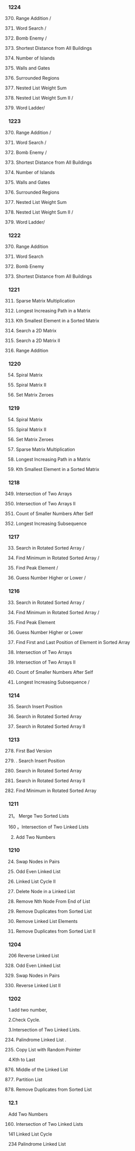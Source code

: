 

### 1224

370. Range Addition / 

79. Word Search / 

361. Bomb Enemy /  

317. Shortest Distance from All Buildings 

200. Number of Islands 

286. Walls and Gates

130. Surrounded Regions

339. Nested List Weight Sum 

364. Nested List Weight Sum II /

127. Word Ladder/

### 1223

370. Range Addition / 

79. Word Search / 

361. Bomb Enemy /  

317. Shortest Distance from All Buildings 

200. Number of Islands 

286. Walls and Gates

130. Surrounded Regions

339. Nested List Weight Sum 

364. Nested List Weight Sum II /

127. Word Ladder/

### 1222

370. Range Addition

79. Word Search

361. Bomb Enemy 

317. Shortest Distance from All Buildings

### 1221

311. Sparse Matrix Multiplication 

329. Longest Increasing Path in a Matrix 

 378. Kth Smallest Element in a Sorted Matrix
 
74. Search a 2D Matrix 

240. Search a 2D Matrix II 

370. Range Addition 

### 1220

54. Spiral Matrix

59. Spiral Matrix II 

73. Set Matrix Zeroes 

### 1219 

54. Spiral Matrix

59. Spiral Matrix II 

73. Set Matrix Zeroes 

311. Sparse Matrix Multiplication  

329. Longest Increasing Path in a Matrix 

378. Kth Smallest Element in a Sorted Matrix 

### 1218

349. Intersection of Two Arrays 

350. Intersection of Two Arrays II

315. Count of Smaller Numbers After Self 

300. Longest Increasing Subsequence  

### 1217

33. Search in Rotated Sorted Array / 

153. Find Minimum in Rotated Sorted Array /  

162. Find Peak Element / 
 
374. Guess Number Higher or Lower /  


### 1216

33. Search in Rotated Sorted Array /  

153. Find Minimum in Rotated Sorted Array /

162. Find Peak Element 

374. Guess Number Higher or Lower

34. Find First and Last Position of Element in Sorted Array

349. Intersection of Two Arrays 

350. Intersection of Two Arrays II

315. Count of Smaller Numbers After Self 

300. Longest Increasing Subsequence /

### 1214

35. Search Insert Position 

33. Search in Rotated Sorted Array

81. Search in Rotated Sorted Array II 


### 1213

278. First Bad Version

35. . Search Insert Position

33. Search in Rotated Sorted Array

81. Search in Rotated Sorted Array II 

 153. Find Minimum in Rotated Sorted Array 

### 1211

21。 Merge Two Sorted Lists

160 。Intersection of Two Linked Lists

2. Add Two Numbers

### 1210

24. Swap Nodes in Pairs

328. Odd Even Linked List

 142. Linked List Cycle II
 
237. Delete Node in a Linked List

19. Remove Nth Node From End of List

83. Remove Duplicates from Sorted List

203. Remove Linked List Elements

82. Remove Duplicates from Sorted List II

### 1204

206	Reverse Linked List

328. Odd Even Linked List

24. Swap Nodes in Pairs

92. Reverse Linked List II

### 1202

1.add two number, 

2.Check Cycle. 

3.Intersection of Two Linked Lists. 

234. Palindrome Linked List .  

138. Copy List with Random Pointer

4.Kth to Last

 876. Middle of the Linked List
 
86. Partition List

83. Remove Duplicates from Sorted List

### 12.1

Add Two Numbers

160. Intersection of Two Linked Lists

141	Linked List Cycle    

234 Palindrome Linked List    
